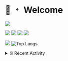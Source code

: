 # 👋 ・ Welcome
![](https://komarev.com/ghpvc/?username=Lorenzo0111)

![](https://img.shields.io/badge/Java-ED8B00?style=for-the-badge&logo=java&logoColor=white)
![](https://img.shields.io/badge/JavaScript-323330?style=for-the-badge&logo=javascript&logoColor=F7DF1E)
![](https://img.shields.io/badge/Node.js-339933?style=for-the-badge&logo=nodedotjs&logoColor=white)
![](https://img.shields.io/badge/React-20232A?style=for-the-badge&logo=react&logoColor=61DAFB)

[![](https://github-readme-stats.vercel.app/api?username=Lorenzo0111&show_icons=true&count_private=true)](https://github.com/Lorenzo0111)
![Top Langs](https://github-readme-stats.vercel.app/api/top-langs/?username=Lorenzo0111&layout=compact)

<details>
<summary>⏰ Recent Activity</summary>

<!--RECENT_ACTIVITY:start-->
1. ![repoCreated] Created new repository [Lorenzo0111/LegacyQAVConverter](https://github.com/Lorenzo0111/LegacyQAVConverter)
2. ![comment] **Commented:** [ZombieStriker/QualityArmoryVehicles2#95](https://github.com/ZombieStriker/QualityArmoryVehicles2/pull/95#issuecomment-1033863209)
3. ![prMerged] **Pull request merged:** [Lorenzo0111/MultiLang#72](https://github.com/Lorenzo0111/MultiLang/pull/72)
4. ![prMerged] **Pull request merged:** [Lorenzo0111/MultiLang#73](https://github.com/Lorenzo0111/MultiLang/pull/73)
5. ![prMerged] **Pull request merged:** [Lorenzo0111/MultiLang#74](https://github.com/Lorenzo0111/MultiLang/pull/74)
6. ![comment] **Commented:** [Lorenzo0111/SpigotUpdatesBot#1](https://github.com/Lorenzo0111/SpigotUpdatesBot/pull/1#issuecomment-1030671954)
7. ![prMerged] **Pull request merged:** [Lorenzo0111/RocketPlaceholders#69](https://github.com/Lorenzo0111/RocketPlaceholders/pull/69)
8. ![prMerged] **Pull request merged:** [Lorenzo0111/DownloadTracker#40](https://github.com/Lorenzo0111/DownloadTracker/pull/40)
9. ![prMerged] **Pull request merged:** [Lorenzo0111/DownloadTracker#48](https://github.com/Lorenzo0111/DownloadTracker/pull/48)
10. ![prMerged] **Pull request merged:** [Lorenzo0111/RocketPlaceholders#68](https://github.com/Lorenzo0111/RocketPlaceholders/pull/68)
<!--RECENT_ACTIVITY:end-->


<!--RECENT_ACTIVITY:last_update-->
Last Updated: Friday, February 11th, 2022, 12:16:58 PM
<!--RECENT_ACTIVITY:last_update_end-->
</details>

[issueOpened]: https://cdn.jsdelivr.net/gh/Readme-Workflows/Readme-Icons@main/icons/octicons/IssueOpenedOld.svg
[issueClosed]: https://cdn.jsdelivr.net/gh/Readme-Workflows/Readme-Icons@main/icons/octicons/IssueClosedOld.svg

[prOpened]: https://cdn.jsdelivr.net/gh/Readme-Workflows/Readme-Icons@main/icons/octicons/PullRequestOpened.svg
[prClosed]: https://cdn.jsdelivr.net/gh/Readme-Workflows/Readme-Icons@main/icons/octicons/PullRequestClosed.svg
[prMerged]: https://cdn.jsdelivr.net/gh/Readme-Workflows/Readme-Icons@main/icons/octicons/PullRequestMerged.svg

[comment]: https://cdn.jsdelivr.net/gh/Readme-Workflows/Readme-Icons@main/icons/octicons/Comment.svg

[changesRequested]: https://cdn.jsdelivr.net/gh/Readme-Workflows/Readme-Icons@main/icons/octicons/RequestedChanges.svg
[approved]: https://cdn.jsdelivr.net/gh/Readme-Workflows/Readme-Icons@main/icons/octicons/ApprovedChanges.svg

[repoCreated]: https://cdn.jsdelivr.net/gh/Readme-Workflows/Readme-Icons@main/icons/octicons/Repository.svg
[release]: https://cdn.jsdelivr.net/gh/Readme-Workflows/Readme-Icons@main/icons/octicons/Release.svg
[star]: https://cdn.jsdelivr.net/gh/Readme-Workflows/Readme-Icons@main/icons/octicons/StarredRepository.svg
[wiki]: https://cdn.jsdelivr.net/gh/Readme-Workflows/Readme-Icons@main/icons/octicons/Wiki.svg
[fork]: https://cdn.jsdelivr.net/gh/Readme-Workflows/Readme-Icons@main/icons/octicons/ForkedRepository.svg
[people]: https://cdn.jsdelivr.net/gh/Readme-Workflows/Readme-Icons@main/icons/octicons/People.svg
